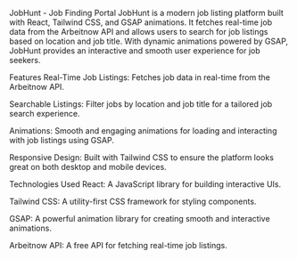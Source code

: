 JobHunt - Job Finding Portal
JobHunt is a modern job listing platform built with React, Tailwind CSS, and GSAP animations. It fetches real-time job data from the Arbeitnow API and allows users to search for job listings based on location and job title. With dynamic animations powered by GSAP, JobHunt provides an interactive and smooth user experience for job seekers.

Features
Real-Time Job Listings: Fetches job data in real-time from the Arbeitnow API.

Searchable Listings: Filter jobs by location and job title for a tailored job search experience.

Animations: Smooth and engaging animations for loading and interacting with job listings using GSAP.

Responsive Design: Built with Tailwind CSS to ensure the platform looks great on both desktop and mobile devices.

Technologies Used
React: A JavaScript library for building interactive UIs.

Tailwind CSS: A utility-first CSS framework for styling components.

GSAP: A powerful animation library for creating smooth and interactive animations.

Arbeitnow API: A free API for fetching real-time job listings.
